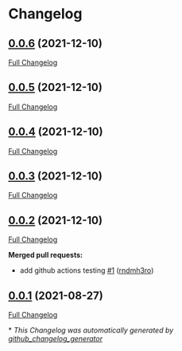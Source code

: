 # Changelog

## [0.0.6](https://github.com/T-Systems-MMS/ansible-role-grafana/tree/0.0.6) (2021-12-10)

[Full Changelog](https://github.com/T-Systems-MMS/ansible-role-grafana/compare/0.0.5...0.0.6)

## [0.0.5](https://github.com/T-Systems-MMS/ansible-role-grafana/tree/0.0.5) (2021-12-10)

[Full Changelog](https://github.com/T-Systems-MMS/ansible-role-grafana/compare/0.0.4...0.0.5)

## [0.0.4](https://github.com/T-Systems-MMS/ansible-role-grafana/tree/0.0.4) (2021-12-10)

[Full Changelog](https://github.com/T-Systems-MMS/ansible-role-grafana/compare/0.0.3...0.0.4)

## [0.0.3](https://github.com/T-Systems-MMS/ansible-role-grafana/tree/0.0.3) (2021-12-10)

[Full Changelog](https://github.com/T-Systems-MMS/ansible-role-grafana/compare/0.0.2...0.0.3)

## [0.0.2](https://github.com/T-Systems-MMS/ansible-role-grafana/tree/0.0.2) (2021-12-10)

[Full Changelog](https://github.com/T-Systems-MMS/ansible-role-grafana/compare/0.0.1...0.0.2)

**Merged pull requests:**

- add github actions testing [\#1](https://github.com/T-Systems-MMS/ansible-role-grafana/pull/1) ([rndmh3ro](https://github.com/rndmh3ro))

## [0.0.1](https://github.com/T-Systems-MMS/ansible-role-grafana/tree/0.0.1) (2021-08-27)

[Full Changelog](https://github.com/T-Systems-MMS/ansible-role-grafana/compare/92569f7842a49de97bff5c5497927b406cf43c39...0.0.1)

\* _This Changelog was automatically generated by [github_changelog_generator](https://github.com/github-changelog-generator/github-changelog-generator)_

